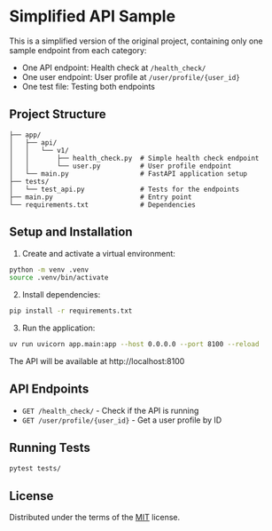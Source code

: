 # Simplified API Sample

This is a simplified version of the original project, containing only one sample endpoint from each category:

- One API endpoint: Health check at `/health_check/`
- One user endpoint: User profile at `/user/profile/{user_id}`
- One test file: Testing both endpoints

## Project Structure

```
├── app/
│   ├── api/
│   │   └── v1/
│   │       ├── health_check.py  # Simple health check endpoint
│   │       └── user.py          # User profile endpoint
│   └── main.py                  # FastAPI application setup
├── tests/
│   └── test_api.py              # Tests for the endpoints
├── main.py                      # Entry point
└── requirements.txt             # Dependencies
```

## Setup and Installation

1. Create and activate a virtual environment:
```bash
python -m venv .venv
source .venv/bin/activate
```

2. Install dependencies:
```bash
pip install -r requirements.txt
```

3. Run the application:
```bash
uv run uvicorn app.main:app --host 0.0.0.0 --port 8100 --reload
```

The API will be available at http://localhost:8100

## API Endpoints

- `GET /health_check/` - Check if the API is running
- `GET /user/profile/{user_id}` - Get a user profile by ID

## Running Tests

```bash
pytest tests/
```

## License

Distributed under the terms of the [MIT](https://spdx.org/licenses/MIT.html) license.
